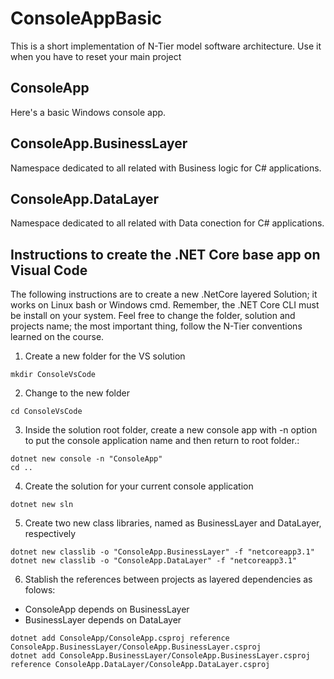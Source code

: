 # ConsoleAppBasic
This is a short implementation of N-Tier model software architecture. Use it when you have to reset your main project

## ConsoleApp
Here's a basic Windows console app.

## ConsoleApp.BusinessLayer
Namespace dedicated to all related with Business logic for C# applications.

## ConsoleApp.DataLayer
Namespace dedicated to all related with Data conection for C# applications. 


## Instructions to create the .NET Core base app on Visual Code 

The following instructions are to create a new .NetCore layered Solution; it works on Linux bash or Windows cmd. Remember, the .NET Core CLI must be install on your system.
Feel free to change the folder, solution and projects name; the most important thing, follow the N-Tier conventions learned on the course.

1. Create a new folder for the VS solution
```
mkdir ConsoleVsCode
```

2. Change to the new folder
```
cd ConsoleVsCode
```
3. Inside the solution root folder, create a new console app with -n option to put the console application name and then return to root folder.:
```
dotnet new console -n "ConsoleApp"
cd ..
```
4. Create the solution for your current console application
```
dotnet new sln
```
5. Create two new class libraries, named as BusinessLayer and DataLayer, respectively
```
dotnet new classlib -o "ConsoleApp.BusinessLayer" -f "netcoreapp3.1"
dotnet new classlib -o "ConsoleApp.DataLayer" -f "netcoreapp3.1"
```
6. Stablish the references between projects as layered dependencies as folows:
* ConsoleApp depends on BusinessLayer 
* BusinessLayer depends on DataLayer
```
dotnet add ConsoleApp/ConsoleApp.csproj reference ConsoleApp.BusinessLayer/ConsoleApp.BusinessLayer.csproj
dotnet add ConsoleApp.BusinessLayer/ConsoleApp.BusinessLayer.csproj reference ConsoleApp.DataLayer/ConsoleApp.DataLayer.csproj
```
```

